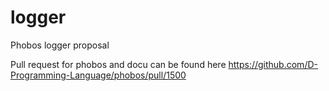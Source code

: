 logger
======

Phobos logger proposal

Pull request for phobos and docu can be found here
https://github.com/D-Programming-Language/phobos/pull/1500
